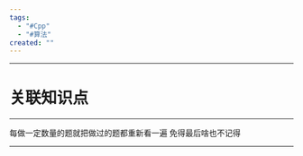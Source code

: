 ```yaml
---
tags:
  - "#Cpp"
  - "#算法"
created: ""
---
```


---
# 关联知识点



---

每做一定数量的题就把做过的题都重新看一遍
免得最后啥也不记得


---
